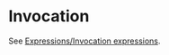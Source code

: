 

Invocation
==========
See [Expressions/Invocation expressions](http://wiki.gnome.org/action/show/Projects/Vala/Manual/Export/Vala/Manual/Expressions#Invocation_expressions).

